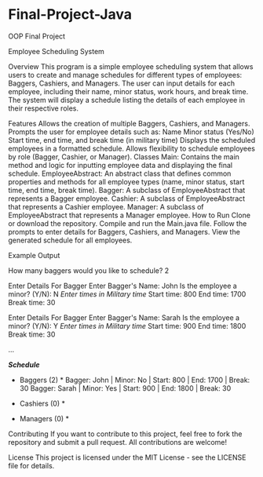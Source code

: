 # Final-Project-Java
OOP Final Project
 
Employee Scheduling System

Overview
This program is a simple employee scheduling system that allows users to create and manage schedules for different types of employees: Baggers, Cashiers, and Managers. The user can input details for each employee, including their name, minor status, work hours, and break time. The system will display a schedule listing the details of each employee in their respective roles.

Features
Allows the creation of multiple Baggers, Cashiers, and Managers.
Prompts the user for employee details such as:
Name
Minor status (Yes/No)
Start time, end time, and break time (in military time)
Displays the scheduled employees in a formatted schedule.
Allows flexibility to schedule employees by role (Bagger, Cashier, or Manager).
Classes
Main: Contains the main method and logic for inputting employee data and displaying the final schedule.
EmployeeAbstract: An abstract class that defines common properties and methods for all employee types (name, minor status, start time, end time, break time).
Bagger: A subclass of EmployeeAbstract that represents a Bagger employee.
Cashier: A subclass of EmployeeAbstract that represents a Cashier employee.
Manager: A subclass of EmployeeAbstract that represents a Manager employee.
How to Run
Clone or download the repository.
Compile and run the Main.java file.
Follow the prompts to enter details for Baggers, Cashiers, and Managers.
View the generated schedule for all employees.

Example Output

How many baggers would you like to schedule? 2

Enter Details For Bagger
Enter Bagger's Name: John
Is the employee a minor? (Y/N): N
*Enter times in Military time*
Start time: 800
End time: 1700
Break time: 30

Enter Details For Bagger
Enter Bagger's Name: Sarah
Is the employee a minor? (Y/N): Y
*Enter times in Military time*
Start time: 900
End time: 1800
Break time: 30

...

***Schedule***

* Baggers (2) *
Bagger: John | Minor: No | Start: 800 | End: 1700 | Break: 30
Bagger: Sarah | Minor: Yes | Start: 900 | End: 1800 | Break: 30

* Cashiers (0) *
* Managers (0) *

Contributing
If you want to contribute to this project, feel free to fork the repository and submit a pull request. All contributions are welcome!

License
This project is licensed under the MIT License - see the LICENSE file for details.


